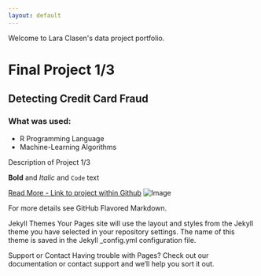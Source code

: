 ```yaml
---
layout: default
---
```


Welcome to Lara Clasen's data project portfolio.


# Final Project 1/3
## Detecting Credit Card Fraud
### What was used:

- R Programming Language
- Machine-Learning Algorithms

Description of Project 1/3

**Bold** and _Italic_ and `Code` text

[Read More - Link to project within Github](url)
![Image](https://www.paymentsjournal.com/wp-content/uploads/2019/02/hack-3671982_1920-1.jpg)

For more details see GitHub Flavored Markdown.

Jekyll Themes
Your Pages site will use the layout and styles from the Jekyll theme you have selected in your repository settings. The name of this theme is saved in the Jekyll _config.yml configuration file.

Support or Contact
Having trouble with Pages? Check out our documentation or contact support and we’ll help you sort it out.
